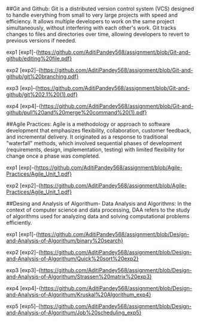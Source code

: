 ##Git and Github:
Git is a distributed version control system (VCS) designed to handle everything from small to very large projects with speed and efficiency.
It allows multiple developers to work on the same project simultaneously, without interfering with each other's work.
Git tracks changes to files and directories over time, allowing developers to revert to previous versions if needed.

exp1
[exp1]-{https://github.com/AditiPandey568/assignment/blob/Git-and-github/editing%20file.pdf}

exp2
[exp2]-{https://github.com/AditiPandey568/assignment/blob/Git-and-github/git%20branching.pdf}

exp3
[exp]-{https://github.com/AditiPandey568/assignment/blob/Git-and-github/git%202.1%20(1).pdf}

exp4
[exp4]-{https://github.com/AditiPandey568/assignment/blob/Git-and-github/pull%20and%20merge%20command%20(1).pdf}




##Agile Practices:
Agile is a methodology or approach to software development that emphasizes flexibility, collaboration, customer feedback, and incremental delivery. It originated as a response to traditional "waterfall" methods, which involved sequential phases of development (requirements, design, implementation, testing) with limited flexibility for change once a phase was completed.



exp1
[exp]-{https://github.com/AditiPandey568/assignment/blob/Agile-Practices/Agile_Unit_1.pdf}

exp2
[exp2]-{https://github.com/AditiPandey568/assignment/blob/Agile-Practices/Agile_Unit_1.pdf}


##Desing and Analysis of Algorithum-
Data Analysis and Algorithms: In the context of computer science and data processing, DAA refers to the study of algorithms used for analyzing data and solving computational problems efficiently.

exp1
[exp1]-{https://github.com/AditiPandey568/assignment/blob/Design-and-Analysis-of-Algorithum/binary%20search}



exp2
[exp2]-{https://github.com/AditiPandey568/assignment/blob/Design-and-Analysis-of-Algorithum/Quick%20sort%20exp2}



exp3
[exp3]-{https://github.com/AditiPandey568/assignment/blob/Design-and-Analysis-of-Algorithum/Strassen%20matrix%20exp3}


exp4
[exp4]-{https://github.com/AditiPandey568/assignment/blob/Design-and-Analysis-of-Algorithum/Kruskal%20Algorithum_exp4}


exp5
[exp5]-{https://github.com/AditiPandey568/assignment/blob/Design-and-Analysis-of-Algorithum/Job%20scheduling_exp5}
